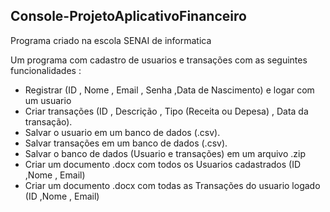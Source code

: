 ## Console-ProjetoAplicativoFinanceiro

Programa criado na escola SENAI de informatica  
  
Um programa com cadastro de usuarios e transações com as seguintes funcionalidades :  
- Registrar (ID , Nome , Email , Senha ,Data de Nascimento) e logar com um usuario  
- Criar transações (ID , Descrição , Tipo (Receita ou Depesa) , Data da transação).  
- Salvar o usuario em um banco de dados (.csv).   
- Salvar transações em um banco de dados (.csv).   
- Salvar o banco de dados (Usuario e transações) em um arquivo .zip  
- Criar um documento .docx com todos os Usuarios cadastrados (ID ,Nome , Email)  
- Criar um documento .docx com todas as Transações do usuario logado (ID ,Nome , Email)  
